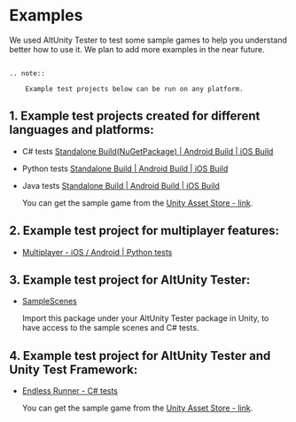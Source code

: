 # Examples

We used AltUnity Tester to test some sample games to help you understand better how to use it.
We plan to add more examples in the near future.

```eval_rst

.. note::

    Example test projects below can be run on any platform.

```

## **1.** Example test projects created for different languages and platforms:

* C# tests [Standalone Build(NuGetPackage) | ](https://gitlab.com/altom/altunity/examples/alttrashcat-tests-csharp)[Android Build | ](https://gitlab.com/altom/altunity/examples/android-build-with-csharp-tests)[iOS Build](https://gitlab.com/altom/altunity/examples/ios-build-with-csharp-tests)
* Python tests [Standalone Build | ](https://gitlab.com/altom/altunity/examples/standalone-build-with-python-tests)[Android Build | ](https://gitlab.com/altom/altunity/examples/alttrashcat-tests-python)[iOS Build ](https://gitlab.com/altom/altunity/examples/ios-build-with-python-tests)
* Java tests [Standalone Build | ](https://gitlab.com/altom/altunity/examples/standalone-and-android-build-with-java-tests)[Android Build | ](https://gitlab.com/altom/altunity/examples/standalone-and-android-build-with-java-tests)[iOS Build](https://gitlab.com/altom/altunity/examples/alttrashcat-tests---java)

    You can get the sample game from the [Unity Asset Store - link](https://assetstore.unity.com/packages/essentials/tutorial-projects/endless-runner-sample-game-87901).

## **2.** Example test project for multiplayer features:

* [Multiplayer - iOS / Android | Python tests](https://gitlab.com/altom/altunity/examples/alttanksmultiplayer-test-python)

<!--
**3.** Example test project for AltUnity Pro Alpha:

* [WebGL - C# tests](https://gitlab.com/altom/altunity/examples/altunity-pro-alpha-example)

    You can get the sample game from the [Unity Asset Store - link](https://assetstore.unity.com/packages/essentials/tutorial-projects/tanks-tutorial-46209).
 -->

## **3.** Example test project for AltUnity Tester:

* [SampleScenes](https://altom.gitlab.io/altunity/altunitytester/SampleScenes/SampleScenes.unitypackage)

    Import this package under your AltUnity Tester package in Unity, to have access to the sample scenes and C# tests.

## **4.** Example test project for AltUnity Tester and Unity Test Framework:

* [Endless Runner - C# tests](https://gitlab.com/altom/altunity/examples/unity-test-runner)

    You can get the sample game from the [Unity Asset Store - link](https://assetstore.unity.com/packages/essentials/tutorial-projects/endless-runner-sample-game-87901).
